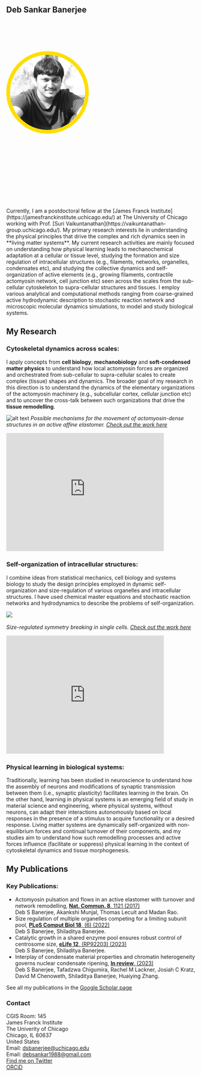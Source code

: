 ## Deb Sankar Banerjee
<body>
<!--First section-->
  <div style="background-image: url('background.jpg'); 
  background-size: cover; height:400px; padding-top:80px;">
  <img src="deb_400x400.jpg" style="height:200px; border-radius: 50%; border: 10px solid #FEDE00;" alt="This is me.">
  </div>
</body>
<br/>
Currently, I am a postdoctoral fellow at the [James Franck Institute](https://jamesfranckinstitute.uchicago.edu/) at The University of Chicago working with Prof. [Suri Vaikuntanathan](https://vaikuntanathan-group.uchicago.edu/). My primary research interests lie in understanding the physical principles that drive the complex and rich dynamics seen in **living matter systems**. My current research activities are mainly focused on understanding how physical learning leads to mechanochemical adaptation at a cellular or tissue level, studying the formation and size regulation of intracellular structures (e.g., filaments, networks, organelles, condensates etc), and studying the collective dynamics and self-organization of active elements (e.g., growing filaments, contractile actomyosin network, cell junction etc) seen across the scales from the sub-cellular cytoskeleton to supra-cellular structures and tissues. I employ various analytical and computational methods ranging from coarse-grained active hydrodynamic description to stochastic reaction network and microscopic molecular dynamics simulations, to model and
study biological systems.

## My Research

### Cytoskeletal dynamics across scales:
I apply concepts from **cell biology**, **mechanobiology** and **soft-condensed matter physics** to understand how local actomyosin forces are organized and orchestrated from sub-cellular to supra-cellular scales to create complex (tissue) shapes and dynamics. The broader goal of my research in this direction is to understand the dynamics of the elementary organizations of the actomyosin machinery (e.g., subcellular cortex, cellular junction etc) and to uncover the cross-talk between such organizations that drive the **tissue remodelling**.

![alt text](https://media.springernature.com/full/springer-static/image/art%3A10.1038%2Fs41467-017-01130-1/MediaObjects/41467_2017_1130_Fig6_HTML.jpg?as=webp)
*Possible mechanisms for the movement of actomyosin-dense structures in an active affine elastomer. [Check out the work here](https://www.nature.com/articles/s41467-017-01130-1)*

<iframe width="420" height="315" src="https://www.youtube.com/embed/3S5A1Zv2W1c" frameborder="0" allowfullscreen></iframe>

### Self-organization of intracellular structures:
I combine ideas from statistical mechanics, cell biology and systems biology to study the design principles employed in dynamic self-organization and size-regulation of various organelles and intracellular structures. I have used chemical master equations and stochastic reaction networks and hydrodynamics to describe the problems of self-organization.

<img src="https://www.mdpi.com/cells/cells-09-01646/article_deploy/html/images/cells-09-01646-g003.png" >  

*Size-regulated symmetry breaking in single cells. [Check out the work here](https://www.mdpi.com/2073-4409/9/7/1646)*

<iframe width="420" height="315" src="https://youtube.com/embed/oCbDRSGyCu4" frameborder="0" allowfullscreen></iframe>

### Physical learning in biological systems:
Traditionally, learning has been studied in neuroscience to understand how the assembly of neurons and modifications of synaptic transmission between them (i.e., synaptic plasticity) facilitates learning in the brain. On the other
hand, learning in physical systems is an emerging field of study in material science and engineering, where physical systems, without neurons, can adapt their interactions autonomously based on local responses in the
presence of a stimulus to acquire functionality or a desired response. Living matter systems are dynamically self-organized with non-equilibrium forces and continual turnover of their components, and my studies aim to understand how such remodelling processes and active forces influence (facilitate or suppress) physical learning in the context of cytoskeletal dynamics and tissue morphogenesis.

## My Publications
### Key Publications: 
 <ul>
  <li>Actomyosin pulsation and flows in an active elastomer with turnover and network remodelling,
      <a href="https://www.nature.com/articles/s41467-017-01130-1"><b>Nat. Commun. 8</b>, 1121 (2017)</a> <br>
      Deb S Banerjee, Akankshi Munjal, Thomas Lecuit and Madan Rao.</li>
  <li>Size regulation of multiple organelles competing for a limiting subunit pool,
    <a href="https://doi.org/10.1371/journal.pcbi.1010253)"><b>PLoS Comput Biol 18</b>, (6) (2022)</a> <br>
    Deb S Banerjee, Shiladitya Banerjee.</li>
   <li>Catalytic growth in a shared enzyme pool ensures robust control of centrosome size,
    <a href="https://elifesciences.org/reviewed-preprints/92203"><b>eLife 12</b>, (RP92203) (2023)</a> <br>
    Deb S Banerjee, Shiladitya Banerjee.</li>
   <li>Interplay of condensate material properties and chromatin heterogeneity governs nuclear condensate ripening,
    <a href="https://www.ncbi.nlm.nih.gov/pmc/articles/PMC11100695/"><b>In review</b>, (2023)</a> <br>
    Deb S Banerjee, Tafadzwa Chigumira, Rachel M Lackner, Josiah C Kratz, David M Chenoweth, Shiladitya Banerjee, Huaiying Zhang.</li>
</ul> 

See all my publications in the [Google Scholar page](https://scholar.google.com/citations?user=jW_aHa8AAAAJ&hl=en)

### Contact
 CGIS Room: 145\
 James Franck Institute\
 The Univerity of Chicago\
 Chicago, IL 60637\
 United States\
 Email: dsbanerjee@uchicago.edu\
 Email: debsankar1988@gmail.com\
 [Find me on Twitter](https://twitter.com/DebSBanerjee1)\
 [ORCiD](https://orcid.org/0000-0003-4452-7982)



<!-- Make this page using info from this page [quickstart](https://docs.github.com/en/pages/quickstart)

### Markdown

Markdown is a lightweight and easy-to-use syntax for styling your writing. It includes conventions for

```markdown
Syntax highlighted code block

# Header 1
## Header 2
### Header 3

- Bulleted
- List

1. Numbered
2. List

**Bold** and _Italic_ and `Code` text

[Link](url) and ![Image](src)
```

For more details see [Basic writing and formatting syntax](https://docs.github.com/en/github/writing-on-github/getting-started-with-writing-and-formatting-on-github/basic-writing-and-formatting-syntax).

### Jekyll Themes

Your Pages site will use the layout and styles from the Jekyll theme you have selected in your [repository settings](https://github.com/DebsankarBanerjee/DebsankarBanerjee.github.io/settings/pages). The name of this theme is saved in the Jekyll `_config.yml` configuration file.

### Support or Contact

Having trouble with Pages? Check out our [documentation](https://docs.github.com/categories/github-pages-basics/) or [contact support](https://support.github.com/contact) and we’ll help you sort it out. -->
